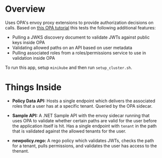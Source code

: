 # Overview

Uses OPA's envoy proxy extensions to provide authorization decisions on calls. Based on [this OPA tutorial](https://www.openpolicyagent.org/docs/latest/envoy-authorization/) this tests the following additional features:
- Pulling a JWKS discovery document to validate JWTs against public keys inside OPA
- Validating allowed paths on an API based on user metadata
- Pulling associated roles from a roles/permissions service to use in validation inside OPA

To run this app, setup `minikube` and then run `setup_cluster.sh`.

# Things Inside

- **Policy Data API:** Hosts a single endpoint which delivers the associated roles that a user has at a specific tenant. Queried by the OPA sidecar.

- **Sample API:** A .NET Sample API with the envoy sidecar running that uses OPA to validate whether certain paths are valid for the user before the application itself is hit. Has a single endpoint with `tenant` in the path that is validated against the allowed tenants for the user.

- **newpolicy.rego:** A rego policy which validates JWTs, checks the path for a tenant, pulls permissions, and validates the user has access to the thenant.
